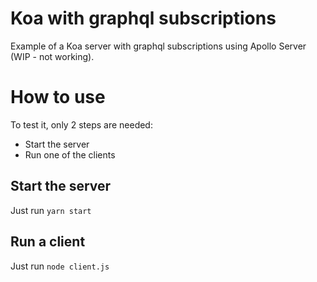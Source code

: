 # Koa with graphql subscriptions
Example of a Koa server with graphql subscriptions using Apollo Server (WIP - not working).

# How to use

To test it, only 2 steps are needed:
- Start the server
- Run one of the clients

## Start the server

Just run `yarn start`

## Run a client

Just run `node client.js`
